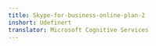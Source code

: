 ```yaml
---
title: Skype-for-business-online-plan-2
inshort: Udefinert
translator: Microsoft Cognitive Services
---
```




